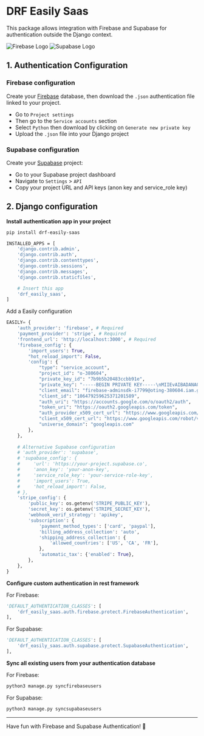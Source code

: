 # DRF Easily Saas

This package allows integration with Firebase and Supabase for authentication outside the Django context.

![Firebase Logo](https://miro.medium.com/max/300/1*R4c8lHBHuH5qyqOtZb3h-w.png)
![Supabase Logo](https://seeklogo.com/images/S/supabase-logo-DCC676FFE2-seeklogo.com.png)

## 1. Authentication Configuration

### Firebase configuration

Create your [Firebase](https://console.firebase.google.com/) database, then download the `.json` authentication file linked to your project.

- Go to `Project settings`
- Then go to the `Service accounts` section
- Select `Python` then download by clicking on `Generate new private key`
- Upload the `.json` file into your Django project

### Supabase configuration

Create your [Supabase](https://supabase.com/) project:

- Go to your Supabase project dashboard
- Navigate to `Settings` > `API`
- Copy your project URL and API keys (anon key and service_role key)

## 2. Django configuration

**Install authentication app in your project**

```bash
pip install drf-easily-saas
```

```bash
INSTALLED_APPS = [
    'django.contrib.admin',
    'django.contrib.auth',
    'django.contrib.contenttypes',
    'django.contrib.sessions',
    'django.contrib.messages',
    'django.contrib.staticfiles',

    # Insert this app
    'drf_easily_saas',
]
```

Add a Easily configuration

```python
EASILY= {
    'auth_provider': 'firebase', # Required
    'payment_provider': 'stripe', # Required
    'frontend_url': 'http://localhost:3000', # Required
    'firebase_config': {
        'import_users': True,
        "hot_reload_import": False,
        'config': {
            "type": "service_account",
            "project_id": "o-380604",
            "private_key_id": "7b9b5b20483ccbb91e",
            "private_key": "-----BEGIN PRIVATE KEY-----\nMIIEvAIBADANAQEFAASCBKYwggSiAgEAAoIBAQC1Mv+HbJi7ObeG\nLGAhYXS7gf+O+9gMPYQWgM6KZqvd2dhvuqxyzqJYttz5o55YKBZTFDdY5Kped51f\nU273RylDA6\nWsbW9xyvgmVpbIbja29Lhc1H1Hymd4edFfDdee/d9LTF8g8QNHJ5LFx\n0DvORqNuNh0rM78sQS9l+g9PNdCoBTWxXE8BRvUCgYB2PXGAGCVDeesKxDyR3hwj\nVxR0un/5KMjJgpChhPBwNFLtar6WrgQVMYZomCwh9xjTAh/69lxtzaxJ+mvz3A8X\n1waeyUrsd+aBviq0Yz/6JVDghOkY5ZrptcR3Dg0hHLkEg0QLixmWebUQnZ6knW7z\n38m94Msowc2s2N6uYVE63g==\n-----END PRIVATE KEY-----\n",
            "client_email": "firebase-adminsdk-i7799@oting-380604.iam.gserviceaccount.com",
            "client_id": "106479259625371201589",
            "auth_uri": "https://accounts.google.com/o/oauth2/auth",
            "token_uri": "https://oauth2.googleapis.com/token",
            "auth_provider_x509_cert_url": "https://www.googleapis.com/oauth2/v1/certs",
            "client_x509_cert_url": "https://www.googleapis.com/robot/v1/metadata/x509/firebase-adminsdk-i7799%-380604.iam.gserviceaccount.com",
            "universe_domain": "googleapis.com"
        },
    },
    
    # Alternative Supabase configuration
    # 'auth_provider': 'supabase',
    # 'supabase_config': {
    #     'url': 'https://your-project.supabase.co',
    #     'anon_key': 'your-anon-key',
    #     'service_role_key': 'your-service-role-key',
    #     'import_users': True,
    #     'hot_reload_import': False,
    # },
    'stripe_config': {
        'public_key': os.getenv('STRIPE_PUBLIC_KEY'),
        'secret_key': os.getenv('STRIPE_SECRET_KEY'),
        'webhook_verif_strategy': 'apikey',
        'subscription': {
            'payment_method_types': ['card', 'paypal'],
            'billing_address_collection': 'auto',
            'shipping_address_collection': {
                'allowed_countries': ['US', 'CA', 'FR'],
            },
            'automatic_tax': {'enabled': True},
        },
    },
}
```


**Configure custom authentication in rest framework**

For Firebase:
```python
'DEFAULT_AUTHENTICATION_CLASSES': [
    'drf_easily_saas.auth.firebase.protect.FirebaseAuthentication',
],
```

For Supabase:
```python
'DEFAULT_AUTHENTICATION_CLASSES': [
    'drf_easily_saas.auth.supabase.protect.SupabaseAuthentication',
],
```

**Sync all existing users from your authentication database**

For Firebase:
```bash
python3 manage.py syncfirebaseusers
```

For Supabase:
```bash
python3 manage.py syncsupabaseusers
```

---

Have fun with Firebase and Supabase Authentication! 🚀
